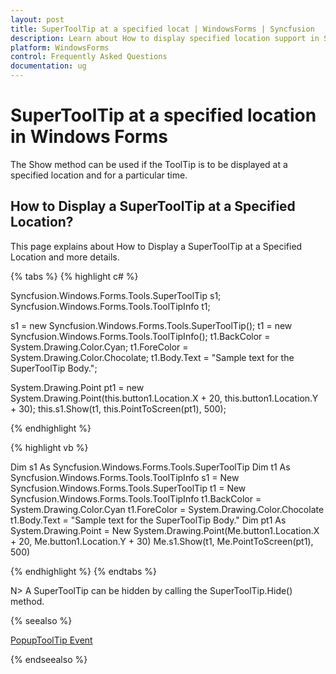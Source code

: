 ```yaml
---
layout: post
title: SuperToolTip at a specified locat | WindowsForms | Syncfusion
description: Learn about How to display specified location support in Syncfusion Windows Forms SuperToolTip(Classic) control and more details.
platform: WindowsForms
control: Frequently Asked Questions
documentation: ug
---
```


# SuperToolTip at a specified location in Windows Forms

The Show method can be used if the ToolTip is to be displayed at a specified location and for a particular time.

## How to Display a SuperToolTip at a Specified Location?

This page explains about How to Display a SuperToolTip at a Specified Location and more details.

{% tabs %}
{% highlight c# %}

Syncfusion.Windows.Forms.Tools.SuperToolTip s1;
Syncfusion.Windows.Forms.Tools.ToolTipInfo t1;

s1 = new Syncfusion.Windows.Forms.Tools.SuperToolTip();
t1 = new Syncfusion.Windows.Forms.Tools.ToolTipInfo();
t1.BackColor = System.Drawing.Color.Cyan;
t1.ForeColor = System.Drawing.Color.Chocolate;
t1.Body.Text = "Sample text for the SuperToolTip Body.";

System.Drawing.Point pt1 = new System.Drawing.Point(this.button1.Location.X + 20, this.button1.Location.Y + 30);
this.s1.Show(t1, this.PointToScreen(pt1), 500);

{% endhighlight  %}

{% highlight vb %}

Dim s1 As Syncfusion.Windows.Forms.Tools.SuperToolTip
Dim t1 As Syncfusion.Windows.Forms.Tools.ToolTipInfo
s1 = New Syncfusion.Windows.Forms.Tools.SuperToolTip 
t1 = New Syncfusion.Windows.Forms.Tools.ToolTipInfo 
t1.BackColor = System.Drawing.Color.Cyan 
t1.ForeColor = System.Drawing.Color.Chocolate 
t1.Body.Text = "Sample text for the SuperToolTip Body." 
Dim pt1 As System.Drawing.Point = New System.Drawing.Point(Me.button1.Location.X + 20, Me.button1.Location.Y + 30)
Me.s1.Show(t1, Me.PointToScreen(pt1), 500)

{% endhighlight  %}
{% endtabs %}

N> A SuperToolTip can be hidden by calling the SuperToolTip.Hide() method.

{% seealso %}

[PopupToolTip Event](/windowsforms/supertooltip/supertooltip#popup-tooltip)

{% endseealso %}
